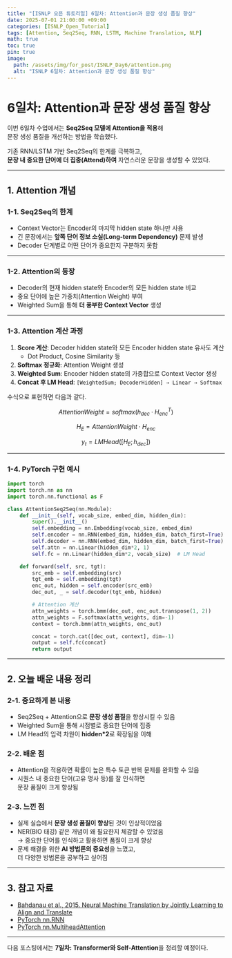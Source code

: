 ```yaml
---
title: "[ISNLP 오픈 튜토리얼] 6일차: Attention과 문장 생성 품질 향상"
date: 2025-07-01 21:00:00 +09:00
categories: [ISNLP_Open_Tutorial]
tags: [Attention, Seq2Seq, RNN, LSTM, Machine Translation, NLP]
math: true
toc: true
pin: true
image:
  path: /assets/img/for_post/ISNLP_Day6/attention.png
  alt: "ISNLP 6일차: Attention과 문장 생성 품질 향상"
---
```


# 6일차: Attention과 문장 생성 품질 향상

이번 6일차 수업에서는 **Seq2Seq 모델에 Attention을 적용**해  
문장 생성 품질을 개선하는 방법을 학습했다.  

기존 RNN/LSTM 기반 Seq2Seq의 한계를 극복하고,  
**문장 내 중요한 단어에 더 집중(Attend)하여** 자연스러운 문장을 생성할 수 있었다.

---

## 1. Attention 개념

### 1-1. Seq2Seq의 한계
- Context Vector는 Encoder의 마지막 hidden state 하나만 사용
- 긴 문장에서는 **앞쪽 단어 정보 소실(Long-term Dependency)** 문제 발생
- Decoder 단계별로 어떤 단어가 중요한지 구분하지 못함

---

### 1-2. Attention의 등장
- Decoder의 현재 hidden state와 Encoder의 모든 hidden state 비교
- 중요 단어에 높은 가중치(Attention Weight) 부여
- Weighted Sum을 통해 **더 풍부한 Context Vector** 생성

---

### 1-3. Attention 계산 과정
1. **Score 계산**: Decoder hidden state와 모든 Encoder hidden state 유사도 계산
   - Dot Product, Cosine Similarity 등
2. **Softmax 정규화**: Attention Weight 생성
3. **Weighted Sum**: Encoder hidden state의 가중합으로 Context Vector 생성
4. **Concat 후 LM Head**: `[WeightedSum; DecoderHidden] → Linear → Softmax`

수식으로 표현하면 다음과 같다.

$$
AttentionWeight = softmax(h_{dec} \cdot H_{enc}^T)
$$

$$
H_E = AttentionWeight \cdot H_{enc}
$$

$$
y_t = LMHead([H_E; h_{dec}])
$$

---

### 1-4. PyTorch 구현 예시
```py
import torch
import torch.nn as nn
import torch.nn.functional as F

class AttentionSeq2Seq(nn.Module):
    def __init__(self, vocab_size, embed_dim, hidden_dim):
        super().__init__()
        self.embedding = nn.Embedding(vocab_size, embed_dim)
        self.encoder = nn.RNN(embed_dim, hidden_dim, batch_first=True)
        self.decoder = nn.RNN(embed_dim, hidden_dim, batch_first=True)
        self.attn = nn.Linear(hidden_dim*2, 1)
        self.fc = nn.Linear(hidden_dim*2, vocab_size)  # LM Head

    def forward(self, src, tgt):
        src_emb = self.embedding(src)
        tgt_emb = self.embedding(tgt)
        enc_out, hidden = self.encoder(src_emb)
        dec_out, _ = self.decoder(tgt_emb, hidden)

        # Attention 계산
        attn_weights = torch.bmm(dec_out, enc_out.transpose(1, 2))
        attn_weights = F.softmax(attn_weights, dim=-1)
        context = torch.bmm(attn_weights, enc_out)

        concat = torch.cat([dec_out, context], dim=-1)
        output = self.fc(concat)
        return output
```

---

## 2. 오늘 배운 내용 정리

### 2-1. 중요하게 본 내용
- Seq2Seq + Attention으로 **문장 생성 품질**을 향상시킬 수 있음
- Weighted Sum을 통해 시점별로 중요한 단어에 집중
- LM Head의 입력 차원이 **hidden*2**로 확장됨을 이해

### 2-2. 배운 점
- Attention을 적용하면 확률이 높은 특수 토큰 반복 문제를 완화할 수 있음
- 시퀀스 내 중요한 단어(고유 명사 등)를 잘 인식하면  
  문장 품질이 크게 향상됨

### 2-3. 느낀 점
- 실제 실습에서 **문장 생성 품질이 향상**된 것이 인상적이었음
- NER(BIO 태깅) 같은 개념이 왜 필요한지 체감할 수 있었음  
  → 중요한 단어를 인식하고 활용하면 품질이 크게 향상
- 문제 해결을 위한 **AI 방법론의 중요성**을 느꼈고,  
  더 다양한 방법론을 공부하고 싶어짐

---

## 3. 참고 자료
- [Bahdanau et al., 2015. Neural Machine Translation by Jointly Learning to Align and Translate](https://arxiv.org/abs/1409.0473)
- [PyTorch nn.RNN](https://pytorch.org/docs/stable/generated/torch.nn.RNN.html)
- [PyTorch nn.MultiheadAttention](https://pytorch.org/docs/stable/generated/torch.nn.MultiheadAttention.html)

---

다음 포스팅에서는 **7일차: Transformer와 Self-Attention**을 정리할 예정이다.
